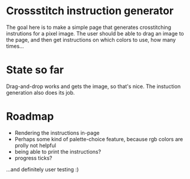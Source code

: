 # Crossstitch instruction generator

The goal here is to make a simple page that generates crosstitching instrutions for a pixel image. The user should be able to drag an image to the page, and then get instructions on which colors to use, how many times...

# State so far

Drag-and-drop works and gets the image, so that's nice. 
The instuction generation also does its job.

# Roadmap

 * Rendering the instructions in-page
 * Perhaps some kind of palette-choice feature, because rgb colors are prolly not helpful
 * being able to print the instructions? 
 * progress ticks?

...and definitely user testing :)